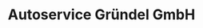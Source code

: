 ---
title: "Autoservice Gründel GmbH"
url: /angermuende/autoservice-gruendel-gmbh/
shop: Autohaus
---